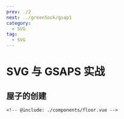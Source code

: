 ```yaml
---
prev: ./2
next: ../greenSock/gsap1
category:
  - SVG
tag:
  - SVG
---
```


# SVG 与 GSAPS 实战

## 屋子的创建

<ClientOnly>
  <floor />
</ClientOnly>

```vue:no-line-numbers
<!-- @include: ./components/floor.vue -->
```
